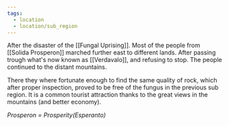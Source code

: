 ```yaml
---
tags:
  - location
  - location/sub_region
---
```

After the disaster of the [[Fungal Uprising]]. Most of the people from [[Solida Prosperon]] marched further east to different lands. After passing trough what's now known as [[Verdavalo]], and refusing to stop. The people continued to the distant mountains.

There they where fortunate enough to find the same quality of rock, which after proper inspection, proved to be free of the fungus in the previous sub region.
It is a common tourist attraction thanks to the great views in the mountains (and better economy).

*Prosperon = Prosperity(Esperanto)*